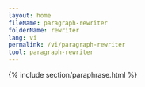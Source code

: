 ```yaml
---
layout: home
fileName: paragraph-rewriter
folderName: rewriter
lang: vi
permalink: /vi/paragraph-rewriter
tool: paragraph-rewriter
---
```

{% include section/paraphrase.html %}

